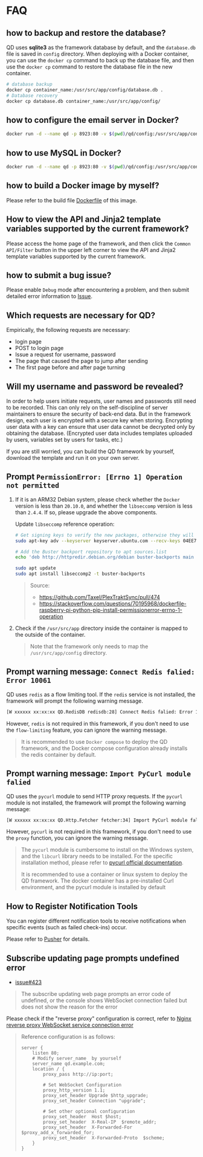 # FAQ

## how to backup and restore the database?

QD uses **sqlite3** as the framework database by default, and the `database.db` file is saved in `config` directory. When deploying with a Docker container, you can use the `docker cp` command to back up the database file, and then use the `docker cp` command to restore the database file in the new container.

``` sh
# database backup
docker cp container_name:/usr/src/app/config/database.db .
# Database recovery
docker cp database.db container_name:/usr/src/app/config/
```

## how to configure the email server in Docker?

``` sh
docker run -d --name qd -p 8923:80 -v $(pwd)/qd/config:/usr/src/app/config --env MAIL_SMTP=$STMP_Server_ --env MAIL_PORT=$Mailbox_server_port --env MAIL_USER=$Username --env MAIL_PASSWORD=$Password --env DOMAIN=$Domain qdtoday/qd
```

## how to use MySQL in Docker?

``` sh
docker run -d --name qd -p 8923:80 -v $(pwd)/qd/config:/usr/src/app/config --ENV DB_TYPE=mysql --ENV JAWSDB_MARIA_URL=mysql://$username:$password@$hostname:$port/$database_name?auth_plugin= qdtoday/qd
```

## how to build a Docker image by myself?

Please refer to the build file [Dockerfile](https://github.com/qd-today/qd/blob/master/Dockerfile) of this image.

## How to view the API and Jinja2 template variables supported by the current framework?

Please access the home page of the framework, and then click the `Common API/Filter` button in the upper left corner to view the API and Jinja2 template variables supported by the current framework.

## how to submit a bug issue?

Please enable `Debug` mode after encountering a problem, and then submit detailed error information to [Issue](https://github.com/qd-today/qd/issues).

## Which requests are necessary for QD?

Empirically, the following requests are necessary:

- login page
- POST to login page
- Issue a request for username, password
- The page that caused the page to jump after sending
- The first page before and after page turning

## Will my username and password be revealed?

In order to help users initiate requests, user names and passwords still need to be recorded. This can only rely on the self-discipline of server maintainers to ensure the security of back-end data. But in the framework design, each user is encrypted with a secure key when storing. Encrypting user data with a key can ensure that user data cannot be decrypted only by obtaining the database. (Encrypted user data includes templates uploaded by users, variables set by users for tasks, etc.)

If you are still worried, you can build the QD framework by yourself, download the template and run it on your own server.

## Prompt `PermissionError: [Errno 1] Operation not permitted`

1. If it is an ARM32 Debian system, please check whether the `Docker` version is less than `20.10.0`, and whether the `libseccomp` version is less than `2.4.4`. If so, please upgrade the above components.

    Update `libseccomp` reference operation:

    ```sh
    # Get signing keys to verify the new packages, otherwise they will not install
    sudo apt-key adv --keyserver keyserver.ubuntu.com --recv-keys 04EE7237B7D453EC 648ACFD622F3D138

    # Add the Buster backport repository to apt sources.list
    echo 'deb http://httpredir.debian.org/debian buster-backports main contrib non-free' | sudo tee -a /etc/apt/sources.list.d/debian-backports.list

    sudo apt update
    sudo apt install libseccomp2 -t buster-backports
    ```

    > Source:
    >
    > - <https://github.com/Taxel/PlexTraktSync/pull/474>
    > - <https://stackoverflow.com/questions/70195968/dockerfile-raspberry-pi-python-pip-install-permissionerror-errno-1-operation>

2. Check if the `/usr/src/app` directory inside the container is mapped to the outside of the container.

    > Note that the framework only needs to map the `/usr/src/app/config` directory.

## Prompt warning message: `Connect Redis falied: Error 10061`

QD uses `redis` as a flow limiting tool. If the `redis` service is not installed, the framework will prompt the following warning message.

``` sh
[W xxxxxx xx:xx:xx QD.RedisDB redisdb:28] Connect Redis falied: Error 10061 connecting to localhost:6379. No connection could be made because the target machine actively refused it.
```

However, `redis` is not required in this framework, if you don't need to use the `flow-limiting` feature, you can ignore the warning message.

> It is recommended to use `Docker compose` to deploy the QD framework, and the Docker compose configuration already installs the redis container by default.

## Prompt warning message: `Import PyCurl module falied`

QD uses the `pycurl` module to send HTTP proxy requests. If the `pycurl` module is not installed, the framework will prompt the following warning message:

``` sh
[W xxxxxx xx:xx:xx QD.Http.Fetcher fetcher:34] Import PyCurl module falied: No module named 'pycurl'
```

However, `pycurl` is not required in this framework, if you don't need to use the `proxy` function, you can ignore the warning message.

> The `pycurl` module is cumbersome to install on the Windows system, and the `libcurl` library needs to be installed. For the specific installation method, please refer to [pycurl official documentation](http://pycurl.io/docs/latest/install.html).
>
> It is recommended to use a container or linux system to deploy the QD framework. The docker container has a pre-installed Curl environment, and the pycurl module is installed by default

## How to Register Notification Tools

You can register different notification tools to receive notifications when specific events (such as failed check-ins) occur.

Please refer to [Pusher](/toolbox/pusher) for details.

## Subscribe updating page prompts undefined error

- [issue#423](https://github.com/qd-today/qd/issues/423)

> The subscribe updating web page prompts an error code of undefined, or the console shows WebSocket connection failed but does not show the reason for the error

Please check if the "reverse proxy" configuration is correct, refer to [Nginx reverse proxy WebSocket service connection error](https://blog.csdn.net/tiven_/article/details/126126442)

> Reference configuration is as follows:
>
> ``` Nginx
> server {
>     listen 80;
>     # Modify server_name  by yourself
>     server_name qd.example.com;
>     location / {
>         proxy_pass http://ip:port;
>
>         # Set WebSocket Configuration
>         proxy_http_version 1.1;
>         proxy_set_header Upgrade $http_upgrade;
>         proxy_set_header Connection "upgrade";
>
>         # Set other optional configuration
>         proxy_set_header  Host $host;
>         proxy_set_header  X-Real-IP  $remote_addr;
>         proxy_set_header  X-Forwarded-For $proxy_add_x_forwarded_for;
>         proxy_set_header  X-Forwarded-Proto  $scheme;
>     }
> }
> ```
